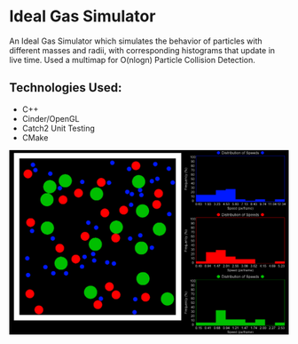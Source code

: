 # Ideal Gas Simulator

An Ideal Gas Simulator which simulates the behavior of particles with different masses and radii, with corresponding histograms that update in live time. Used a multimap for O(nlogn) Particle Collision Detection.

## Technologies Used:
- C++
- Cinder/OpenGL
- Catch2 Unit Testing
- CMake

![img](pic.PNG)

